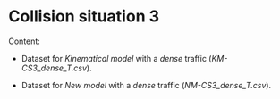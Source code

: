 # Collision situation 3

Content:

* Dataset for _Kinematical model_ with a _dense_ traffic (_KM-CS3_dense_T.csv_).

* Dataset for _New model_ with a _dense_ traffic (_NM-CS3_dense_T.csv_).
